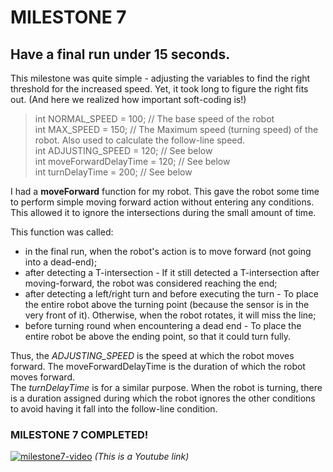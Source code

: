 
# MILESTONE 7
## Have a final run under 15 seconds.

This milestone was quite simple - adjusting the variables to find the right threshold for the increased speed.
Yet, it took long to figure the right fits out. (And here we realized how important soft-coding is!)

> int NORMAL_SPEED = 100; // The base speed of the robot  
> int MAX_SPEED = 150; // The Maximum speed (turning speed) of the robot. Also used to calculate the follow-line speed.  
> int ADJUSTING_SPEED = 120; // See below  
> int moveForwardDelayTime = 120; // See below  
> int turnDelayTime = 200; // See below  

I had a **moveForward** function for my robot. This gave the robot some time to perform simple moving forward action without entering any conditions. This allowed it to ignore the intersections during the small amount of time.  
  
This function was called:
- in the final run, when the robot's action is to move forward (not going into a dead-end);
- after detecting a T-intersection - If it still detected a T-intersection after moving-forward, the robot was considered reaching the end;
- after detecting a left/right turn and before executing the turn - To place the entire robot above the turning point (because the sensor is in the very front of it). Otherwise, when the robot rotates, it will miss the line;
- before turning round when encountering a dead end - To place the entire robot be above the ending point, so that it could turn fully.

  
Thus, the *ADJUSTING_SPEED* is the speed at which the robot moves forward. The moveForwardDelayTime is the duration of which the robot moves forward.   
The *turnDelayTime* is for a similar purpose. When the robot is turning, there is a duration assigned during which the robot ignores the other conditions to avoid having it fall into the follow-line condition.  


### MILESTONE 7 COMPLETED!  
[![milestone7-video](http://img.youtube.com/vi/2HWgPLfeTW0/0.jpg)](https://www.youtube.com/watch?v=2HWgPLfeTW0)
*(This is a Youtube link)*  
 
